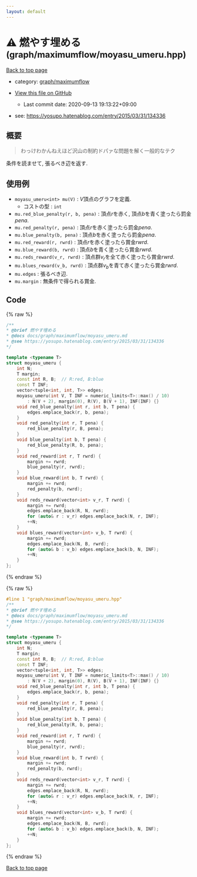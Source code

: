 ```yaml
---
layout: default
---
```


<!-- mathjax config similar to math.stackexchange -->
<script type="text/javascript" async
  src="https://cdnjs.cloudflare.com/ajax/libs/mathjax/2.7.5/MathJax.js?config=TeX-MML-AM_CHTML">
</script>
<script type="text/x-mathjax-config">
  MathJax.Hub.Config({
    TeX: { equationNumbers: { autoNumber: "AMS" }},
    tex2jax: {
      inlineMath: [ ['$','$'] ],
      processEscapes: true
    },
    "HTML-CSS": { matchFontHeight: false },
    displayAlign: "left",
    displayIndent: "2em"
  });
</script>

<script type="text/javascript" src="https://cdnjs.cloudflare.com/ajax/libs/jquery/3.4.1/jquery.min.js"></script>
<script src="https://cdn.jsdelivr.net/npm/jquery-balloon-js@1.1.2/jquery.balloon.min.js" integrity="sha256-ZEYs9VrgAeNuPvs15E39OsyOJaIkXEEt10fzxJ20+2I=" crossorigin="anonymous"></script>
<script type="text/javascript" src="../../../assets/js/copy-button.js"></script>
<link rel="stylesheet" href="../../../assets/css/copy-button.css" />


# :warning: 燃やす埋める <small>(graph/maximumflow/moyasu_umeru.hpp)</small>

<a href="../../../index.html">Back to top page</a>

* category: <a href="../../../index.html#9278425fe4cf6e9c7cdba9d11d70c354">graph/maximumflow</a>
* <a href="{{ site.github.repository_url }}/blob/master/graph/maximumflow/moyasu_umeru.hpp">View this file on GitHub</a>
    - Last commit date: 2020-09-13 19:13:22+09:00


* see: <a href="https://yosupo.hatenablog.com/entry/2015/03/31/134336">https://yosupo.hatenablog.com/entry/2015/03/31/134336</a>


## 概要

> わっけわかんねえほど沢山の制約ドパァな問題を解く一般的なテク

条件を読ませて, 張るべき辺を返す.

## 使用例

- `moyasu_umeru<int> mu(V)` : $V$頂点のグラフを定義.
  - コストの型 : `int`
- `mu.red_blue_penalty(r, b, pena)` : 頂点$r$を赤く, 頂点$b$を青く塗ったら罰金$pena$.
- `mu.red_penalty(r, pena)` : 頂点$r$を赤く塗ったら罰金$pena$.
- `mu.blue_penalty(b, pena)` : 頂点$b$を赤く塗ったら罰金$pena$.
- `mu.red_reward(r, rwrd)` : 頂点$r$を赤く塗ったら賞金$rwrd$.
- `mu.blue_reward(b, rwrd)` : 頂点$b$を青く塗ったら賞金$rwrd$.
- `mu.reds_reward(v_r, rwrd)` : 頂点群$v_r$を全て赤く塗ったら賞金$rwrd$.
- `mu.blues_reward(v_b, rwrd)` : 頂点群$v_b$を青て赤く塗ったら賞金$rwrd$.
- `mu.edges` : 張るべき辺.
- `mu.margin` : 無条件で得られる賞金.


## Code

<a id="unbundled"></a>
{% raw %}
```cpp
/**
* @brief 燃やす埋める
* @docs docs/graph/maximumflow/moyasu_umeru.md
* @see https://yosupo.hatenablog.com/entry/2015/03/31/134336
*/

template <typename T>
struct moyasu_umeru {
    int N;
    T margin;
    const int R, B;  // R:red, B:blue
    const T INF;
    vector<tuple<int, int, T>> edges;
    moyasu_umeru(int V, T INF = numeric_limits<T>::max() / 10)
        : N(V + 2), margin(0), R(V), B(V + 1), INF(INF) {}
    void red_blue_penalty(int r, int b, T pena) {
        edges.emplace_back(r, b, pena);
    }
    void red_penalty(int r, T pena) {
        red_blue_penalty(r, B, pena);
    }
    void blue_penalty(int b, T pena) {
        red_blue_penalty(R, b, pena);
    }
    void red_reward(int r, T rwrd) {
        margin += rwrd;
        blue_penalty(r, rwrd);
    }
    void blue_reward(int b, T rwrd) {
        margin += rwrd;
        red_penalty(b, rwrd);
    }
    void reds_reward(vector<int> v_r, T rwrd) {
        margin += rwrd;
        edges.emplace_back(R, N, rwrd);
        for (auto& r : v_r) edges.emplace_back(N, r, INF);
        ++N;
    }
    void blues_reward(vector<int> v_b, T rwrd) {
        margin += rwrd;
        edges.emplace_back(N, B, rwrd);
        for (auto& b : v_b) edges.emplace_back(b, N, INF);
        ++N;
    }
};

```
{% endraw %}

<a id="bundled"></a>
{% raw %}
```cpp
#line 1 "graph/maximumflow/moyasu_umeru.hpp"
/**
* @brief 燃やす埋める
* @docs docs/graph/maximumflow/moyasu_umeru.md
* @see https://yosupo.hatenablog.com/entry/2015/03/31/134336
*/

template <typename T>
struct moyasu_umeru {
    int N;
    T margin;
    const int R, B;  // R:red, B:blue
    const T INF;
    vector<tuple<int, int, T>> edges;
    moyasu_umeru(int V, T INF = numeric_limits<T>::max() / 10)
        : N(V + 2), margin(0), R(V), B(V + 1), INF(INF) {}
    void red_blue_penalty(int r, int b, T pena) {
        edges.emplace_back(r, b, pena);
    }
    void red_penalty(int r, T pena) {
        red_blue_penalty(r, B, pena);
    }
    void blue_penalty(int b, T pena) {
        red_blue_penalty(R, b, pena);
    }
    void red_reward(int r, T rwrd) {
        margin += rwrd;
        blue_penalty(r, rwrd);
    }
    void blue_reward(int b, T rwrd) {
        margin += rwrd;
        red_penalty(b, rwrd);
    }
    void reds_reward(vector<int> v_r, T rwrd) {
        margin += rwrd;
        edges.emplace_back(R, N, rwrd);
        for (auto& r : v_r) edges.emplace_back(N, r, INF);
        ++N;
    }
    void blues_reward(vector<int> v_b, T rwrd) {
        margin += rwrd;
        edges.emplace_back(N, B, rwrd);
        for (auto& b : v_b) edges.emplace_back(b, N, INF);
        ++N;
    }
};

```
{% endraw %}

<a href="../../../index.html">Back to top page</a>

